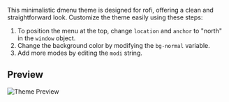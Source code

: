 This minimalistic dmenu theme is designed for rofi, offering a clean and straightforward look. Customize the theme easily using these steps:

1. To position the menu at the top, change `location` and `anchor` to "north" in the `window` object.
2. Change the background color by modifying the `bg-normal` variable.
3. Add more modes by editing the `modi` string.

## Preview

![Theme Preview](https://github.com/heiytor/rofi-dmenu/assets/107213601/4cced4da-d884-4ae9-b3f7-dcebc5e89e82)
